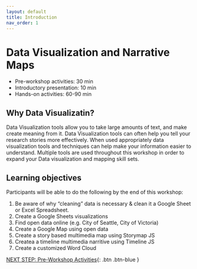 ```yaml
---
layout: default
title: Introduction 
nav_order: 1
---
```

# Data Visualization and Narrative Maps 

- Pre-workshop activities: 30 min 
- Introductory presentation: 10 min
- Hands-on activities: 60-90 min

## Why Data Visualizatin? 
Data Visualization tools allow you to take large amounts of text, and make create meaning from it. Data Visualization tools can often help you tell your research stories more effectively. When used appropriately data visualization tools and techniques can help make your information easier to understand. Multiple tools are used throughout this workshop in order to expand your Data visualization and mapping skill sets. 

## Learning objectives

Participants will be able to do the following by the end of this workshop:
1. Be aware of why “cleaning” data is necessary & clean it a Google Sheet or Excel Spreadsheet.
3. Create a Google Sheets visualizations 
9. Find open data online (e.g. City of Seattle, City of Victoria)
10. Create a Google Map using open data
11. Create a story based multimedia map using Storymap JS 
12. Createa a timeline multimedia narritive using Timeline JS 
13. Create a customized Word Cloud

[NEXT STEP: Pre-Workshop Activities](pre-workshop.html){: .btn .btn-blue }
